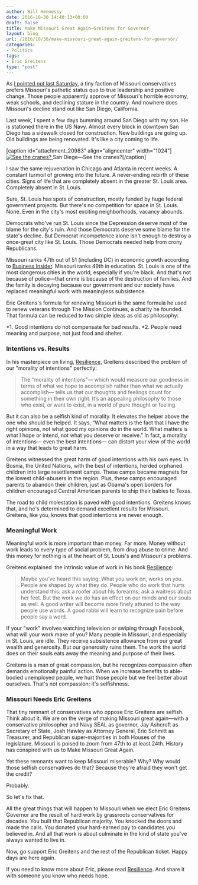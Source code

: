 ```yaml
---
author: Bill Hennessy
date: 2016-10-30 14:40:13+00:00
draft: false
title: Make Missouri Great Again—Greitens for Governor
layout: blog
url: /2016/10/30/make-missouri-great-again-greitens-for-governor/
categories:
- Politics
tags:
- Eric Greitens
type: "post"
---
```


As [I pointed out last Saturday](https://hennessysview.com/2016/10/22/why-are-some-missouri-conservatives-putting-position-before-interest/), a tiny faction of Missouri conservatives prefers Missouri's pathetic status quo to true leadership and positive change. Those people apparently approve of Missouri's horrible economy, weak schools, and declining stature in the country. And nowhere does Missouri's decline stand out like San Diego, California.

Last week, I spent a few days bumming around San Diego with my son. He is stationed there in the US Navy. Almost every block in downtown San Diego has a sidewalk closed for construction. New buildings are going up. Old buildings are being renovated. It's like a city coming to life.

[caption id="attachment_20983" align="aligncenter" width="1024"][![See the cranes?](https://hennessysview.com/wp-content/uploads/2016/10/IMG_0889-1024x768.png)
](CA) San Diege—See the cranes?[/caption]

I saw the same rejuvenation in Chicago and Atlanta in recent weeks. A constant turmoil of growing into the future. A never-ending rebirth of these cities. Signs of life that are completely absent in the greater St. Louis area. Completely absent in St. Louis.

Sure, St. Louis has spots of construction, mostly funded by huge federal government projects. But there's no competition for space in St. Louis. None. Even in the city's most exciting neighborhoods, vacancy abounds.

Democrats who've run St. Louis since the Depression deserve most of the blame for the city's ruin. And those Democrats deserve some blame for the state's decline. But Democrat incompetence alone isn't enough to destroy a once-great city like St. Louis. Those Democrats needed help from crony Republicans.

Missouri ranks 47th out of 51 (including DC) in economic growth according to [Business Insider](https://www.businessinsider.com/state-economy-ranking-july-2015-2015-7/#49-alabama-3). Missouri ranks 49th in education. St. Louis is one of the most dangerous cities in the world, especially if you're black. And that's not because of police—that crime is because of the destruction of families. And the family is decaying because our government and our society have replaced meaningful work with meaningless subsistence.

Eric Greitens's formula for renewing Missouri is the same formula he used to renew veterans through The Mission Continues, a charity he founded. That formula can be reduced to two simple ideas as old as philosophy:




*1. Good intentions do not compensate for bad results.
*2. People need meaning and purpose, not just food and shelter.




### Intentions vs. Results



In his masterpiece on living, [Resilience](https://amzn.to/2ebk2WO), Greitens described the problem of our "morality of intentions" perfectly:



> The “morality of intentions”— which would measure our goodness in terms of what we hope to accomplish rather than what we actually accomplish— tells us that our thoughts and feelings count for something in their own right. It’s an appealing philosophy to those who exist, or want to exist, in a world of pure thought or feeling.

But it can also be a selfish kind of morality. It elevates the helper above the one who should be helped. It says, “What matters is the fact that I have the right opinions, not what good my opinions do in the world. What matters is what I hope or intend, not what you deserve or receive.” In fact, a morality of intentions— even the best intentions— can distort your view of the world in a way that leads to great harm.



Greitens witnessed the great harm of good intentions with his own eyes. In Bosnia, the United Nations, with the best of intentions, herded orphaned children into large resettlement camps. These camps became magnets for the lowest child-abusers in the region. Plus, these camps encouraged parents to abandon their children, just as Obama's open borders for children encouraged Central American parents to ship their babies to Texas.

The road to child molestation is paved with good intentions. Greitens knows that, and he's determined to demand excellent results for Missouri. Greitens, like you, knows that good intentions are never enough.



### Meaningful Work



Meaningful work is more important than money. Far more. Money without work leads to every type of social problem, from drug abuse to crime. And this money for nothing is at the heart of St. Louis's and Missouri's problems.

Greitens explained  the intrinsic value of work in his book [Resilience](https://amzn.to/2ebk2WO):



> Maybe you’ve heard this saying: What you work on, works on you. People are shaped by what they do. People who do work that hurts understand this: ask a roofer about his forearms; ask a waitress about her feet. But the work we do has an effect on our minds and our souls as well. A good writer will become more finely attuned to the way people use words. A good rabbi will learn to recognize pain before people say a word.



If your "work" involves watching television or swiping through Facebook, what will your work make of you? Many people in Missouri, and especially in St. Louis, are idle. They receive subsistence allowance from our great wealth and generosity. But our generosity ruins them. The work the world does on their souls eats away the meaning and purpose of their lives.

Greitens is a man of great compassion, but he recognizes compassion often demands emotionally painful action. When we increase benefits to able-bodied unemployed people, we hurt those people but we feel better about ourselves. That's not compassion; it's selfishness.



### Missouri Needs Eric Greitens



That tiny remnant of conservatives who oppose Eric Greitens are selfish. Think about it. We are on the verge of making Missouri great again—with a conservative philosopher and Navy SEAL as governor, Jay Ashcroft as Secretary of State, Josh Hawley as Attorney General, Eric Schmitt as Treasurer, and Republican super-majorities in both Houses of the legislature. Missouri is poised to zoom from 47th to at least 24th. History has conspired with us to Make Missouri Great Again.

Yet these remnants want to keep Missouri miserable? Why? Why would those selfish conservatives do that? Because they're afraid they won't get the credit?

Probably.

So let's fix that.

All the great things that will happen to Missouri when we elect Eric Greitens Governor are the result of hard work by grassroots conservatives for decades. You built that Republican majority. You knocked the doors and made the calls. You donated your hard-earned pay to candidates you believed in. And all that work is about culminate in the kind of state you've always wanted to live in.

Now, go support Eric Greitens and the rest of the Republican ticket. Happy days are here again.

If you need to know more about Eric, please read [Resilience](https://amzn.to/2ebk2WO). And share it with someone you know who needs hope.

